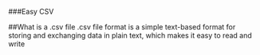 ###Easy CSV

##What is a .csv file
.csv file format is a simple text-based format for storing and exchanging data in plain text, which makes it easy to read and write
